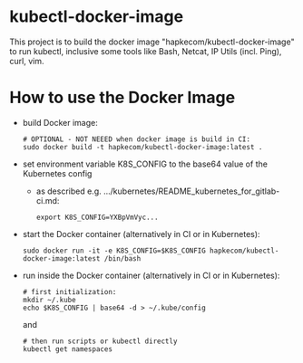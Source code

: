 kubectl-docker-image
====================

This project is to build the docker image "hapkecom/kubectl-docker-image" to run kubectl, inclusive some tools like Bash, Netcat, IP Utils (incl. Ping), curl, vim.


How to use the Docker Image
===========================

* build Docker image:
  ```
  # OPTIONAL - NOT NEEED when docker image is build in CI:
  sudo docker build -t hapkecom/kubectl-docker-image:latest .
  ```
    

* set environment variable K8S_CONFIG to the base64 value of the Kubernetes config
  * as described e.g. .../kubernetes/README_kubernetes_for_gitlab-ci.md:

    ```
    export K8S_CONFIG=YXBpVmVyc...
    ```

* start the Docker container (alternatively in CI or in Kubernetes):
  ```
  sudo docker run -it -e K8S_CONFIG=$K8S_CONFIG hapkecom/kubectl-docker-image:latest /bin/bash
  ```

* run inside the Docker container (alternatively in CI or in Kubernetes):
  ```
  # first initialization:
  mkdir ~/.kube
  echo $K8S_CONFIG | base64 -d > ~/.kube/config
  ```
  and
  ```
  # then run scripts or kubectl directly
  kubectl get namespaces
  ```

